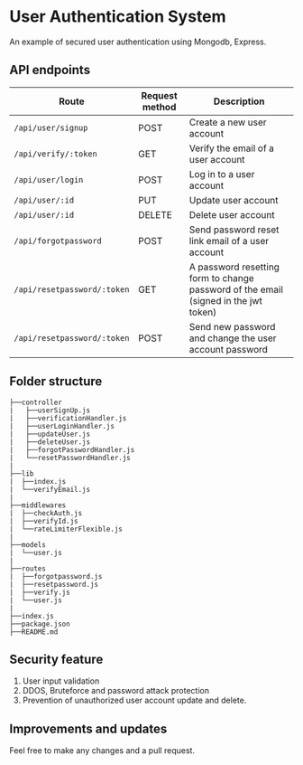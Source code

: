 # User Authentication System
An example of secured user authentication using Mongodb, Express.


## API endpoints

| Route | Request method | Description |
|---------|--------------|-------------|
| `/api/user/signup` | POST | Create a new user account |
| `/api/verify/:token` | GET | Verify the email of a user account |
| `/api/user/login` | POST | Log in to a user account |
| `/api/user/:id` | PUT | Update user account |
| `/api/user/:id` | DELETE | Delete user account |
| `/api/forgotpassword` | POST | Send password reset link email of a user account |
| `/api/resetpassword/:token` | GET | A password resetting form to change password of the email (signed in the jwt token) |
| `/api/resetpassword/:token` | POST | Send new password and change the user account password |


## Folder structure

```
├──controller
|   ├──userSignUp.js
|   ├──verificationHandler.js
|   ├──userLoginHandler.js
|   ├──updateUser.js
|   ├──deleteUser.js
|   ├──forgotPasswordHandler.js
|   └──resetPasswordHandler.js
|
├──lib
|  ├──index.js
|  └──verifyEmail.js
|
├──middlewares
|  ├──checkAuth.js
|  ├──verifyId.js
|  └──rateLimiterFlexible.js
|
├──models
|  └──user.js
|
├──routes
|  ├──forgotpassword.js
|  ├──resetpassword.js
|  ├──verify.js
|  └──user.js
|
├──index.js
├──package.json
├──README.md
```
## Security feature
1. User input validation
2. DDOS, Bruteforce and password attack protection
3. Prevention of unauthorized user account update and delete.

## Improvements and updates
Feel free to make any changes and a pull request.
